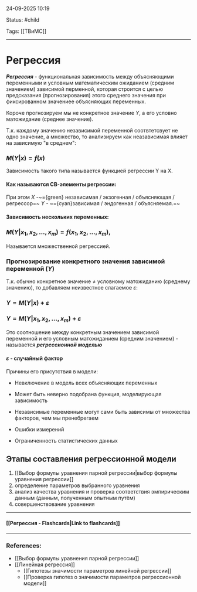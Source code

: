 
24-09-2025 10:19

Status: #child

Tags: [[ТВиМС]]

---
# Регрессия

***Регрессия*** - функциональная зависимость между объясняющими переменными и условным математическим ожиданием (средним значением) зависимой перменной, которая строится с целью предсказания (прогнозирования) этого среднего значения при фиксированном значениее объясняющих переменных. 

Короче прогнозируем мы не конкретное значение $Y$, а его условно матожидание (среднее значение).


Т.к. каждому значению независимой переменной соотвтетсвует не одно значение, а множество, то анализируем как неазависимая влияет на зависимую "в среднем":

### $M(Y | x) = f(x)$


Зависимость такого типа называется функцией регрессии Y на X.

#### **Как называются СВ-элементы регрессии:**

При этом
$X$ -~={green} независимая / экзогенная / объясняющая / регрессор=~
$Y$ - ~={cyan}зависимая / эндогенная  / объясняемая.=~

#### Зависимость нескольких переменных:

### $M(Y|x_1, x_2, \dots, x_m) = f(x_1, x_2, \dots, x_m),$

Называется множественной регрессией.



### Прогнозирование конкретного значения зависимой переменной ($Y$)


Т.к. обычно конкретное значение $\neq$ условному матожиданию (среднему значению), то добавляем неизвестное слагаемое $\varepsilon$:

### $Y = M(Y|x) + \varepsilon$

### $Y = M(Y|x_1, x_2, \dots, x_m) + \varepsilon$

Это соотношение между конкретным значением зависимой переменной и его условным матожиданием (средним значением) - называется ***регрессионной моделью***

#### $\varepsilon$ - случайный фактор

Причины его присутствия в модели:

- Невключение в модель всех объясняющих переменных
	 
- Может быть неверно подобрана функция, моделирующая зависимость
	
- Независимые переменные могут сами быть зависимы от множества факторов, чем мы пренебрегаем
	
- Ошибки измерений
	
- Ограниченность статистических данных 



## Этапы составления регрессионной модели

1. [[Выбор формулы уравнения парной регрессии|выбор формулы уравнения регрессии]]
2. определение параметров выбранного уравнения
3. анализ качества уравнения и проверка соответствия эмпирическим данным (данным, полученным опытным путём)
4. совершенствование уравнения


----
#### [[Регрессия - Flashcards|Link to flashcards]]



---
### References:

- [[Выбор формулы уравнения парной регрессии]]
- [[Линейная регрессия]]
	- [[Гипотезы значимости параметров линейной регрессии]]
	- [[Проверка гипотез о значимости параметров регрессионной модели]]